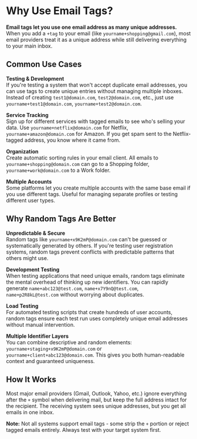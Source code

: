 # Why Use Email Tags?

**Email tags let you use one email address as many unique addresses.** When you add a `+tag` to your email (like `yourname+shopping@gmail.com`), most email providers treat it as a unique address while still delivering everything to your main inbox.

## Common Use Cases

**Testing & Development**  
If you're testing a system that won't accept duplicate email addresses, you can use tags to create unique entries without managing multiple inboxes. Instead of creating `test1@domain.com`, `test2@domain.com`, etc., just use `yourname+test1@domain.com`, `yourname+test2@domain.com`.

**Service Tracking**  
Sign up for different services with tagged emails to see who's selling your data. Use `yourname+netflix@domain.com` for Netflix, `yourname+amazon@domain.com` for Amazon. If you get spam sent to the Netflix-tagged address, you know where it came from.

**Organization**  
Create automatic sorting rules in your email client. All emails to `yourname+shopping@domain.com` can go to a Shopping folder, `yourname+work@domain.com` to a Work folder.

**Multiple Accounts**  
Some platforms let you create multiple accounts with the same base email if you use different tags. Useful for managing separate profiles or testing different user types.

## Why Random Tags Are Better

**Unpredictable & Secure**  
Random tags like `yourname+x9K2mP@domain.com` can't be guessed or systematically generated by others. If you're testing user registration systems, random tags prevent conflicts with predictable patterns that others might use.

**Development Testing**  
When testing applications that need unique emails, random tags eliminate the mental overhead of thinking up new identifiers. You can rapidly generate `name+abc123@test.com`, `name+x7Y9nQ@test.com`, `name+p2R8kL@test.com` without worrying about duplicates.

**Load Testing**  
For automated testing scripts that create hundreds of user accounts, random tags ensure each test run uses completely unique email addresses without manual intervention.

**Multiple Identifier Layers**  
You can combine descriptive and random elements: `yourname+staging+x9K2mP@domain.com` or `yourname+client+abc123@domain.com`. This gives you both human-readable context and guaranteed uniqueness.

## How It Works

Most major email providers (Gmail, Outlook, Yahoo, etc.) ignore everything after the `+` symbol when delivering mail, but keep the full address intact for the recipient. The receiving system sees unique addresses, but you get all emails in one inbox.

**Note:** Not all systems support email tags - some strip the `+` portion or reject tagged emails entirely. Always test with your target system first.